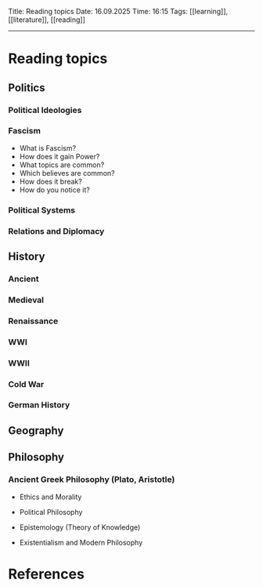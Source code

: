 Title: Reading topics
Date: 16.09.2025
Time: 16:15
Tags: [[learning]], [[literature]], [[reading]]

---
# Reading topics

## Politics

### Political Ideologies 
### Fascism 
- What is Fascism?
- How does it gain Power?
- What topics are common?
- Which believes are common?
- How does it break?
- How do you notice it?

### Political Systems

### Relations and Diplomacy


## History

### Ancient

### Medieval

### Renaissance

### WWI

### WWII

### Cold War

### German History


## Geography

## Philosophy

### Ancient Greek Philosophy (Plato, Aristotle)
    
- Ethics and Morality
    
- Political Philosophy
    
- Epistemology (Theory of Knowledge)
    
- Existentialism and Modern Philosophy

# References